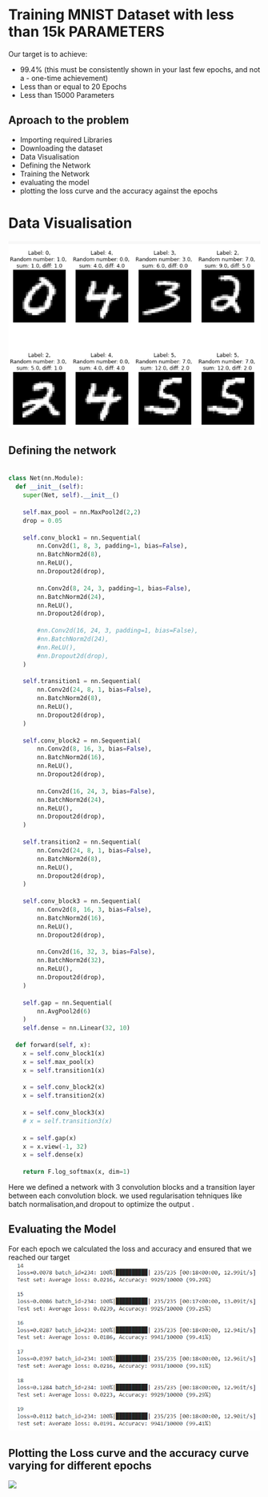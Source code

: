 
# Training MNIST Dataset with less than 15k PARAMETERS


Our target is to achieve:

- 99.4% (this must be consistently shown in your last few epochs, and not a - one-time achievement)
- Less than or equal to 20 Epochs
- Less than 15000 Parameters


## Aproach to the problem 

- Importing required Libraries
- Downloading the dataset
- Data Visualisation
- Defining the Network
- Training the Network
- evaluating the model
- plotting the loss curve and the accuracy against the epochs 

  
# Data Visualisation

![](data.png)
## Defining the network
```python

class Net(nn.Module):
  def __init__(self):
    super(Net, self).__init__()

    self.max_pool = nn.MaxPool2d(2,2)
    drop = 0.05

    self.conv_block1 = nn.Sequential(
        nn.Conv2d(1, 8, 3, padding=1, bias=False),
        nn.BatchNorm2d(8),
        nn.ReLU(),
        nn.Dropout2d(drop),

        nn.Conv2d(8, 24, 3, padding=1, bias=False),
        nn.BatchNorm2d(24),
        nn.ReLU(),
        nn.Dropout2d(drop),

        #nn.Conv2d(16, 24, 3, padding=1, bias=False),
        #nn.BatchNorm2d(24),
        #nn.ReLU(),
        #nn.Dropout2d(drop),
    )

    self.transition1 = nn.Sequential(
        nn.Conv2d(24, 8, 1, bias=False),
        nn.BatchNorm2d(8),
        nn.ReLU(),
        nn.Dropout2d(drop),
    )

    self.conv_block2 = nn.Sequential(
        nn.Conv2d(8, 16, 3, bias=False),
        nn.BatchNorm2d(16),
        nn.ReLU(),
        nn.Dropout2d(drop),

        nn.Conv2d(16, 24, 3, bias=False),
        nn.BatchNorm2d(24),
        nn.ReLU(),
        nn.Dropout2d(drop),
    )

    self.transition2 = nn.Sequential(
        nn.Conv2d(24, 8, 1, bias=False),
        nn.BatchNorm2d(8),
        nn.ReLU(),
        nn.Dropout2d(drop),
    )
  
    self.conv_block3 = nn.Sequential(
        nn.Conv2d(8, 16, 3, bias=False),
        nn.BatchNorm2d(16),
        nn.ReLU(),
        nn.Dropout2d(drop),

        nn.Conv2d(16, 32, 3, bias=False),
        nn.BatchNorm2d(32),
        nn.ReLU(),
        nn.Dropout2d(drop),
    )

    self.gap = nn.Sequential(
        nn.AvgPool2d(6)
    )
    self.dense = nn.Linear(32, 10)

  def forward(self, x):
    x = self.conv_block1(x)
    x = self.max_pool(x)
    x = self.transition1(x)

    x = self.conv_block2(x)
    x = self.transition2(x)

    x = self.conv_block3(x)
    # x = self.transition3(x)

    x = self.gap(x)
    x = x.view(-1, 32)    
    x = self.dense(x)

    return F.log_softmax(x, dim=1)

  ```
  Here we defined a network with 3 convolution blocks and a transition layer between each convolution block. we used regularisation tehniques like batch normalisation,and dropout to optimize the output .

  ## Evaluating the Model
  For each epoch we calculated the loss and accuracy and ensured that we reached our target 
  ![](accuracy.png)
  ## Plotting the Loss curve and the accuracy curve varying for different epochs
  ![](loss-accuracy.png)
